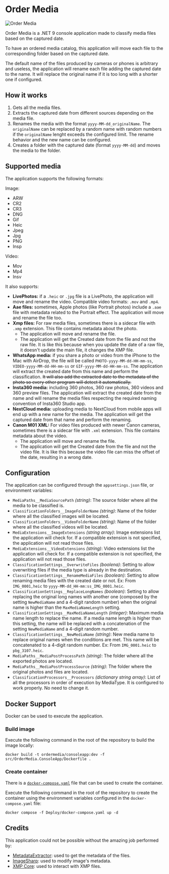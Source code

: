 # Order Media

![Order Media](https://github.com/PabloAsekas/OrderMedia/assets/2021846/f46b7ba6-0302-46a6-b67f-bcc77240d61e)

Order Media is a .NET 9 console application made to classify media files based on the captured date.

To have an ordered media catalog, this application will move each file to the corresponding folder based on the captured date.

The default name of the files produced by cameras or phones is arbitrary and useless, the application will rename each file adding the captured date to the name. It will replace the original name if it is too long with a shorter one if configured.

## How it works

1. Gets all the media files.
2. Extracts the captured date from different sources depending on the media file.
3. Renames the media with the format `yyyy-MM-dd_originalName`. The `originalName` can be replaced by a random name with random numbers if the `originalName` lenght exceeds the configured limit. The rename behavior and the new name can be configured.
4. Creates a folder with the captured date (format `yyyy-MM-dd`) and moves the media to the folder.

## Supported media

The application supports the following formats:

Image:
- ARW
- CR2
- CR3
- DNG
- Gif
- Heic
- Jpeg
- Jpg
- PNG
- Insp

Video:
- Mov
- Mp4
- Insv

It also supports:

- **LivePhotos:** if a `.heic` or `.jpg` file is a LivePhoto, the application will move and rename the video. Compatible video formats: `.mov` and `.mp4`.
- **Aae files:** sometimes, Apple photos (like Portrait photos) include a `.aae` file with metadata related to the Portrait effect. The application will move and rename the file too.
- **Xmp files:** For raw media files, sometimes there is a sidecar file with `.xmp` extension. This file contains metadata about the photo.
    - The application will move and rename the file.
    - The application will get the Created date from the file and not the raw file. It is like this because when you update the date of a raw file, it doesn't update the main file, it changes the XMP file.
- **WhatsApp media:** if you share a photo or video from the iPhone to the Mac with AirDrop, the file will be called `PHOTO-yyyy-MM-dd-HH-mm-ss`, `VIDEO-yyyy-MM-dd-HH-mm-ss` or `GIF-yyyy-MM-dd-HH-mm-ss`. The application will extract the created date from this name and perform the classification. ~~It will also add the extracted date to the metadata of the photo so every other program will detect it automatically.~~
- **Insta360 media:** including 360 photos, 360 raw photos, 360 videos and 360 preview files. The application will extract the created date from the name and will rename the media files respecting the required naming convention of Insta360 Studio app.
- **NextCloud media:** uploading media to NextCloud from mobile apps will end up with a new name for the media. The application will get the captured date from that name and perform the renaming.
- **Canon M01 XML:** For video files produced with newer Canon cameras, sometimes there is a sidecar file with `.xml` extension. This file contains metadata about the video.
  - The application will move and rename the file.
  - The application will get the Created date from the file and not the video file. It is like this because the video file can miss the offset of the date, resulting in a wrong date.

## Configuration

The application can be configured through the `appsettings.json` file, or environment variables:

- `MediaPaths__MediaSourcePath` *(string)*: The source folder where all the media to be classified is.
- `ClassificationFolders__ImageFolderName` *(string)*: Name of the folder where all the classified images will be located.
- `ClassificationFolders__VideoFolderName` *(string)*: Name of the folder where all the classified videos will be located.
- `MediaExtensions__ImageExtensions` *(string array)*: Image extensions list the application will check for. If a compatible extension is not specified, the application will not read those files.
- `MediaExtensions__VideoExtensions` *(string)*: Video extensions list the application will check for.  If a compatible extension is not specified, the application will not read those files.
- `ClassificationSettings__OverwriteFiles` *(boolena)*: Setting to allow overwriting files if the media type is already in the destination.
- `ClassificationSettings__RenameMediaFiles` *(boolean)*: Setting to allow renaming media files with the created date or not. Ex: From `IMG_0001,heic` to `yyyy-MM-dd_HH-mm:ss_IMG_0001.heic`.
- `ClassificationSettings__ReplaceLongNames` *(boolean)*: Setting to allow replacing the original long names with another one (composed by the setting `NewMediaName` and a 4-digit random number) when the original name is higher than the `MaxMediaNameLength` setting.
- `ClassificationSettings__MaxMediaNameLength` *(integer)*: Maximum media name length to replace the name. If a media name length is higher than this setting, the name will be replaced with a concatenation of the setting `NewMediaName` and a 4-digit random number.
- `ClassificationSettings__NewMediaName` *(string)*: New media name to replace original names when the conditions are met. This name will be concatenated to a 4-digit random number. Ex: From `IMG_0001.heic` to `pbg_3107.heic`.
- `MediaPaths__MediaPostProcessPath` *(string)*: The folder where all the exported photos are located.
- `MediaPaths__MediaPostProcessSource` *(string)*: The folder where the original photos and files are located.
- `ClassificationProcessors__Processors` *(dictionary string array)*: List of all the processors in order of execution by MediaType. It is configured to work properly. No need to change it.

## Docker Support

Docker can be used to execute the application.

### Build image

Execute the following command in the root of the repository to build the image locally:

```shell
docker build -t ordermedia/consoleapp:dev -f src/OrderMedia.ConsoleApp/Dockerfile .
```

### Create container

There is a [`docker-compose.yaml`](https://github.com/PabloAsekas/OrderMedia/blob/main/Deploy/docker-compose.yaml) file that can be used to create the container.

Execute the following command in the root of the repository to create the container using the environment variables configured in the `docker-compose.yaml` file:

```shell
docker compose -f Deploy/docker-compose.yaml up -d
```

## Credits

This application could not be possible without the amazing job performed by:

- [MetadataExtractor](https://github.com/drewnoakes/metadata-extractor-dotnet): used to get the metadata of the files.
- [ImageSharp](https://github.com/SixLabors/ImageSharp): used to modify image's metadata.
- [XMP Core](https://github.com/drewnoakes/xmp-core-dotnet/): used to interact with XMP files.